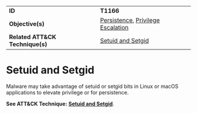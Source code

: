 |||
|---------|------------------------|
|**ID**|**T1166**|
|**Objective(s)**|[Persistence](https://github.com/MAECProject/malware-behaviors/tree/master/privilege-escalation), [Privilege Escalation](https://github.com/MAECProject/malware-behaviors/tree/master/privilege-escalation)|
|**Related ATT&CK Technique(s)**|[Setuid and Setgid](https://attack.mitre.org/techniques/T1166)|

Setuid and Setgid
=================
Malware may take advantage of setuid or setgid bits in Linux or macOS applications to elevate privilege or for persistence.

**See ATT&CK Technique:** [**Setuid and Setgid**](https://attack.mitre.org/techniques/T1166).